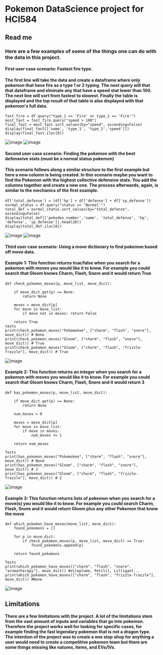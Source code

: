 # Pokemon DataScience project for HCI584

## Read me
### Here are a few examples of some of the things one can do with the data in this project. 

#### First user case scenario: Fastest fire type. 
#### The first line will take the data and create a dataframe where only pokemon that have fire as a type 1 or 2 typing. The next query will that that dataframe and elminate any that have a speed stat lower than 100. The next line will sort from fastest to slowest. Finally the table is displayed and the top result of that table is also displayed with that pokemon's full data.
    fast_fire = df.query("type_1 == 'Fire' or type_2 == 'Fire'")
    most_fast = fast_fire.query("speed > 100")
    final_fast = most_fast.sort_values(by="speed", ascending=False)
    display(final_fast[['name', 'type_1', 'type_2','speed']])
    display(final_fast.iloc[0])
![image](C:\Users\franc\OneDrive\Documents\HCI584X\PokemonDataScience_HCI_584_Francis\images\Fast_fire_sorted.PNG)
![image](C:\Users\franc\OneDrive\Documents\HCI584X\PokemonDataScience_HCI_584_Francis\images\Fast_fire_winner.PNG)

#### Second user case scenario: Finding the pokemon with the best defenseive stats (must be a normal status pokemon)
#### This scenario follows along a similar structure to the first example but here a new column is being created. In this scenario maybe you want to find the Pokemon with the highest collective defensive stats. You add the columns together and create a new one. The process afterwards, again, is similar to the mechanics of the first example.
    df['total_defense'] = (df['hp'] + df['defense'] + df['sp_defense'])
    normal_status = df.query("status == 'Normal'")
    total_def = normal_status.sort_values(by="total_defense", ascending=False)
    display(total_def[['pokedex_number','name', 'total_defense', 'hp', 'defense', 'sp_defense']].head(20))
    display(total_def.iloc[0])
![image](C:\Users\franc\OneDrive\Documents\HCI584X\PokemonDataScience_HCI_584_Francis\images\Total_defense_sorted.PNG)
![image](C:\Users\franc\OneDrive\Documents\HCI584X\PokemonDataScience_HCI_584_Francis\images\Total_defense_winner.PNG)

#### Third user case scenario: Using a move dictionary to find pokemon based off move data.
#### Example 1: This function returns true/false when you search for a pokemon with moves you would like it to know. For example you could search that Gloom knows Charm, Flash, Snore and it would return True

    def check_pokemon_moves(p, move_list, move_dict):

        if move_dict.get(p) == None:
            return None

        moves = move_dict[p]
        for move in move_list:
            if move not in moves: return False

        return True
    tests
    print(check_pokemon_moves("Pokemokee", ["charm", "flash", "snore"], move_dict)) # None
    print(check_pokemon_moves("Gloom", ["charm", "flash", "snore"], move_dict)) # True
    print(check_pokemon_moves("Gloom", ["charm", "flash", "frizzle-frazzle"], move_dict)) # True
![image](C:\Users\franc\OneDrive\Documents\HCI584X\PokemonDataScience_HCI_584_Francis\images\firstmovefunc.PNG)

#### Example 2: This function returns an integer when you search for a pokemon with moves you would like it to know. For example you could search that Gloom knows Charm, Flash, Snore and it would return 3
    def has_pokemon_moves(p, move_list, move_dict):

        if move_dict.get(p) == None:
            return None
        
        num_moves = 0

        moves = move_dict[p]
        for move in move_list:
            if move in moves: 
                num_moves += 1

        return num_moves

    Tests
    print(has_pokemon_moves("Pokemokee", ["charm", "flash", "snore"], move_dict)) # None
    print(has_pokemon_moves("Gloom", ["charm", "flash", "snore"], move_dict)) # 3
    print(has_pokemon_moves("Gloom", ["charm", "flash", "frizzle-frazzle"], move_dict)) # 2
![image](C:\Users\franc\OneDrive\Documents\HCI584X\PokemonDataScience_HCI_584_Francis\images\secondmovefunc.PNG)

#### Example 3: This function returns lists of pokemon when you search for a move(s) you would like it to know. For example you could search Charm, Flash, Snore and it would return Gloom plus any other Pokemon that know the move
    def which_pokemon_have_moves(move_list, move_dict):
        found_pokemons = []
        
        for p in move_dict:
            if check_pokemon_moves(p, move_list, move_dict) == True:
                found_pokemons.append(p)
    
        return found_pokemons

    Tests
    print(which_pokemon_have_moves(["charm", "flash", "snore", "aromatherapy"], move_dict)) #Vileplume, Petilil, Lilligant...
    print(which_pokemon_have_moves(["charm", "flash", "frizzle-frazzle"], move_dict)) #None
![image](C:\Users\franc\OneDrive\Documents\HCI584X\PokemonDataScience_HCI_584_Francis\images\thirdmovefunc.PNG)

## Limitations
#### There are a few limitations with the project. A lot of the limitations stem from the vast amount of inputs and variables that go into pokemon. Therefore the project works well for looking for specific cases, for example finding the fast legendary pokemon that is not a dragon type. The intention of the project was to create a one stop shop for anything a user would need to create a competitive pokemon team but there are some things missing like natures, items, and EVs/IVs.